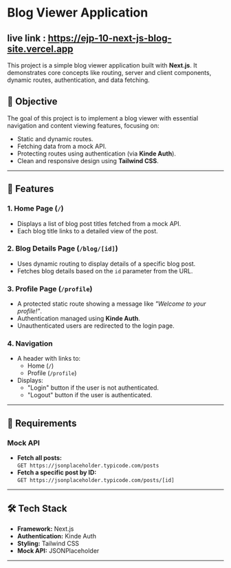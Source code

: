 # Blog Viewer Application

## live link : https://ejp-10-next-js-blog-site.vercel.app

This project is a simple blog viewer application built with **Next.js**. It demonstrates core concepts like routing, server and client components, dynamic routes, authentication, and data fetching.

## 🌟 Objective

The goal of this project is to implement a blog viewer with essential navigation and content viewing features, focusing on:
- Static and dynamic routes.
- Fetching data from a mock API.
- Protecting routes using authentication (via **Kinde Auth**).
- Clean and responsive design using **Tailwind CSS**.

---

## 🚀 Features

### 1. Home Page (`/`)
- Displays a list of blog post titles fetched from a mock API.
- Each blog title links to a detailed view of the post.

### 2. Blog Details Page (`/blog/[id]`)
- Uses dynamic routing to display details of a specific blog post.
- Fetches blog details based on the `id` parameter from the URL.

### 3. Profile Page (`/profile`)
- A protected static route showing a message like _"Welcome to your profile!"_.
- Authentication managed using **Kinde Auth**.
- Unauthenticated users are redirected to the login page.

### 4. Navigation
- A header with links to:
  - Home (`/`)
  - Profile (`/profile`)
- Displays:
  - "Login" button if the user is not authenticated.
  - "Logout" button if the user is authenticated.

---

## 📜 Requirements

### Mock API
- **Fetch all posts:**  
  `GET https://jsonplaceholder.typicode.com/posts`
- **Fetch a specific post by ID:**  
  `GET https://jsonplaceholder.typicode.com/posts/[id]`

---

## 🛠️ Tech Stack
- **Framework:** Next.js
- **Authentication:** Kinde Auth
- **Styling:** Tailwind CSS
- **Mock API:** JSONPlaceholder

---
